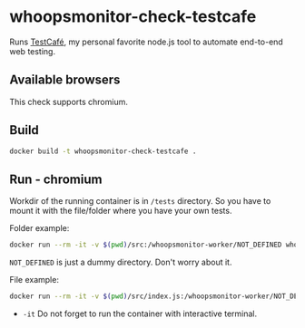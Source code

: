 # whoopsmonitor-check-testcafe

Runs [TestCafé](https://devexpress.github.io/testcafe/), my personal favorite node.js tool to automate end-to-end web testing.

## Available browsers

This check supports chromium.

## Build

```sh
docker build -t whoopsmonitor-check-testcafe .
```

## Run - chromium

Workdir of the running container is in `/tests` directory. So you have to mount it with the file/folder where you have your own tests.

Folder example:

```bash
docker run --rm -it -v $(pwd)/src:/whoopsmonitor-worker/NOT_DEFINED whoopsmonitor-check-testcafe tests/
```

`NOT_DEFINED` is just a dummy directory. Don't worry about it.

File example:

```bash
docker run --rm -it -v $(pwd)/src/index.js:/whoopsmonitor-worker/NOT_DEFINED/index.js whoopsmonitor-check-testcafe /tests/index.js
```

-   `-it` Do not forget to run the container with interactive terminal.
